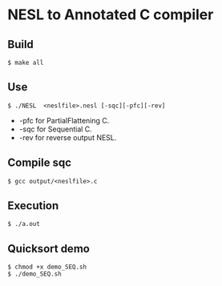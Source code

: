 # NESL to Annotated C compiler

## Build

    $ make all

## Use
    
    $ ./NESL  <neslfile>.nesl [-sqc][-pfc][-rev]

* -pfc for PartialFlattening C.
* -sqc for Sequential C.
* -rev for reverse output NESL.

## Compile sqc

    $ gcc output/<neslfile>.c 

## Execution

    $ ./a.out

## Quicksort demo

    $ chmod +x demo_SEQ.sh
    $ ./demo_SEQ.sh
